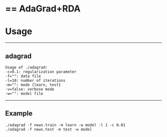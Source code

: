 ==
AdaGrad+RDA
==

Usage
==
---
adagrad
---
```
Usage of ./adagrad:
-c=0.1: regularization parameter
-f="": data file
-l=10: number of iterations
-m="": mode {learn, test}
-v=false: verbose mode
-w="": model file
```

---
Example
---
```
./adagrad -f news.train -m learn -w model -l 1 -c 0.01
./adagrad -f news.test -m test -w model
```

